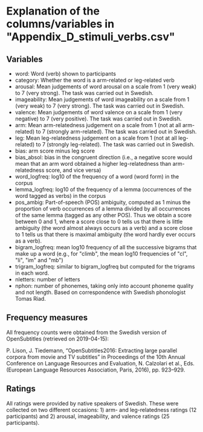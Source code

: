 Explanation of the columns/variables in "Appendix_D_stimuli_verbs.csv"
======================================================================

Variables
---------

- word: Word (verb) shown to participants
- category: Whether the word is a arm-related or leg-related verb
- arousal: Mean judgements of word arousal on a scale from 1 (very weak) to 7 (very strong). The task was carried out in Swedish.
- imageability: Mean judgements of word imageability on a scale from 1 (very weak) to 7 (very strong). The task was carried out in Swedish.
- valence: Mean judgements of word valence on a scale from 1 (very negative) to 7 (very positive). The task was carried out in Swedish.
- arm: Mean arm-relatedness judgement on a scale from 1 (not at all arm-related) to 7 (strongly arm-related). The task was carried out in Swedish.
- leg: Mean leg-relatedness judgement on a scale from 1 (not at all leg-related) to 7 (strongly leg-related). The task was carried out in Swedish.
- bias: arm score minus leg score
- bias_absol: bias in the congruent direction (i.e., a negative score would mean that an arm word obtained a higher leg-relatedness than arm-relatedness score, and vice versa)
- word_logfreq: log10 of the frequency of a word (word form) in the corpus
- lemma_logfreq: log10 of the frequency of a lemma (occurrences of the word tagged as verbs) in the corpus
- pos_ambig: Part-of-speech (POS) ambiguity, computed as 1 minus the proportion of verb occurrences of a lemma divided by all occurrences of the same lemma (tagged as any other POS). Thus we obtain a score between 0 and 1, where a score close to 0 tells us that there is little ambiguity (the word almost always occurs as a verb) and a score close to 1 tells us that there is maximal ambiguity (the word hardly ever occurs as a verb).
- bigram_logfreq: mean log10 frequency of all the successive bigrams that make up a word (e.g., for "climb", the mean log10 frequencies of "cl", "li", "im" and "mb")
- trigram_logfreq: similar to bigram_logfreq but computed for the trigrams in each word. 
- nletters: number of letters
- nphon: number of phonemes, taking only into account phoneme quality and not length. Based on correspondence with Swedish phonologist Tomas Riad.


Frequency measures
------------------

All frequency counts were obtained from the Swedish version of OpenSubtitles (retrieved on 2019-04-15):

P. Lison, J. Tiedemann, “OpenSubtitles2016: Extracting large parallel corpora from movie and TV subtitles” in Proceedings of the 10th Annual Conference on
Language Resources and Evaluation, N. Calzolari et al., Eds. (European Language Resources Association, Paris, 2016), pp. 923–929.


Ratings
-------

All ratings were provided by native speakers of Swedish. These were collected on two different occasions: 1) arm- and leg-relatedness ratings (12 participants) and 2) arousal, imageability, and valence ratings (25 participants).
